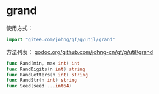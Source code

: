 # grand

使用方式：
```go
import "gitee.com/johng/gf/g/util/grand"
```

方法列表： [godoc.org/github.com/johng-cn/gf/g/util/grand](https://godoc.org/github.com/johng-cn/gf/g/util/grand)
```go
func Rand(min, max int) int
func RandDigits(n int) string
func RandLetters(n int) string
func RandStr(n int) string
func Seed(seed ...int64)
```